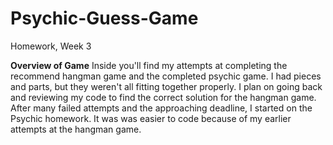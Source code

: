 # Psychic-Guess-Game
Homework, Week 3

__Overview of Game__
Inside you'll find my attempts at completing the recommend hangman game and the completed psychic game. I had pieces and parts, but they weren't all fitting together properly. I plan on going back and reviewing my code to find the correct solution for the hangman game. 
After many failed attempts and the approaching deadline, I started on the Psychic homework. It was was easier to code because of my earlier attempts at the hangman game. 